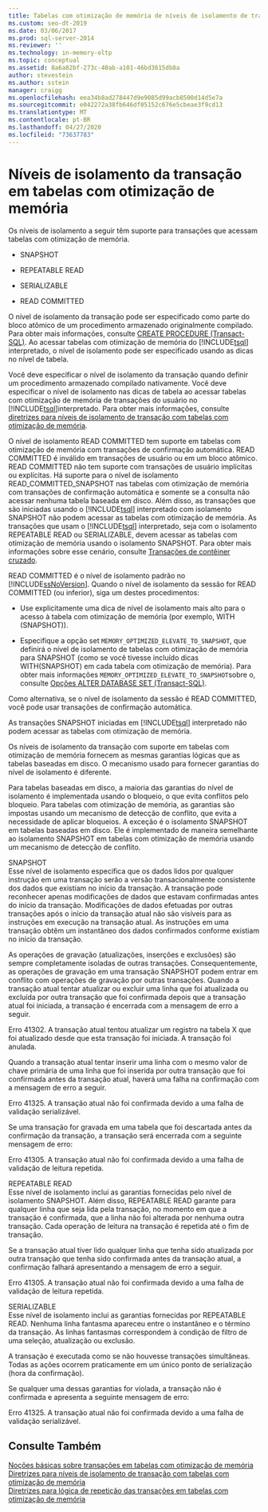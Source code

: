 ```yaml
---
title: Tabelas com otimização de memória de níveis de isolamento de transação | Microsoft Docs
ms.custom: seo-dt-2019
ms.date: 03/06/2017
ms.prod: sql-server-2014
ms.reviewer: ''
ms.technology: in-memory-oltp
ms.topic: conceptual
ms.assetid: 8a6a82bf-273c-40ab-a101-46bd3615db8a
author: stevestein
ms.author: sstein
manager: craigg
ms.openlocfilehash: eea34b8ad278447d9e9085d99acb8500d14d5e7a
ms.sourcegitcommit: e042272a38fb646df05152c676e5cbeae3f9cd13
ms.translationtype: MT
ms.contentlocale: pt-BR
ms.lasthandoff: 04/27/2020
ms.locfileid: "73637783"
---
```

# <a name="transaction-isolation-levels-in-memory-optimized-tables"></a>Níveis de isolamento da transação em tabelas com otimização de memória

  Os níveis de isolamento a seguir têm suporte para transações que acessam tabelas com otimização de memória.  
  
-   SNAPSHOT  
  
-   REPEATABLE READ  
  
-   SERIALIZABLE  
  
-   READ COMMITTED  
  
 O nível de isolamento da transação pode ser especificado como parte do bloco atômico de um procedimento armazenado originalmente compilado. Para obter mais informações, consulte [CREATE PROCEDURE &#40;Transact-SQL&#41;](/sql/t-sql/statements/create-procedure-transact-sql). Ao acessar tabelas com otimização de memória do [!INCLUDE[tsql](../includes/tsql-md.md)] interpretado, o nível de isolamento pode ser especificado usando as dicas no nível de tabela.  
  
 Você deve especificar o nível de isolamento da transação quando definir um procedimento armazenado compilado nativamente. Você deve especificar o nível de isolamento nas dicas de tabela ao acessar tabelas com otimização de memória de transações do usuário no [!INCLUDE[tsql](../includes/tsql-md.md)]interpretado. Para obter mais informações, consulte [diretrizes para níveis de isolamento de transação com tabelas com otimização de memória](../relational-databases/in-memory-oltp/memory-optimized-tables.md).  
  
 O nível de isolamento READ COMMITTED tem suporte em tabelas com otimização de memória com transações de confirmação automática. READ COMMITTED é inválido em transações de usuário ou em um bloco atômico. READ COMMITTED não tem suporte com transações de usuário implícitas ou explícitas. Há suporte para o nível de isolamento READ_COMMITTED_SNAPSHOT nas tabelas com otimização de memória com transações de confirmação automática e somente se a consulta não acessar nenhuma tabela baseada em disco. Além disso, as transações que são iniciadas usando o [!INCLUDE[tsql](../includes/tsql-md.md)] interpretado com isolamento SNAPSHOT não podem acessar as tabelas com otimização de memória. As transações que usam o [!INCLUDE[tsql](../includes/tsql-md.md)] interpretado, seja com o isolamento REPEATABLE READ ou SERIALIZABLE, devem acessar as tabelas com otimização de memória usando o isolamento SNAPSHOT. Para obter mais informações sobre esse cenário, consulte [Transações de contêiner cruzado](cross-container-transactions.md).  
  
 READ COMMITTED é o nível de isolamento padrão no [!INCLUDE[ssNoVersion](../includes/ssnoversion-md.md)]. Quando o nível de isolamento da sessão for READ COMMITTED (ou inferior), siga um destes procedimentos:  
  
-   Use explicitamente uma dica de nível de isolamento mais alto para o acesso à tabela com otimização de memória (por exemplo, WITH (SNAPSHOT)).  
  
-   Especifique a opção set `MEMORY_OPTIMIZED_ELEVATE_TO_SNAPSHOT`, que definirá o nível de isolamento de tabelas com otimização de memória para SNAPSHOT (como se você tivesse incluído dicas WITH(SNAPSHOT) em cada tabela com otimização de memória). Para obter mais informações `MEMORY_OPTIMIZED_ELEVATE_TO_SNAPSHOT`sobre o, consulte [Opções ALTER DATABASE SET &#40;Transact-SQL&#41;](/sql/t-sql/statements/alter-database-transact-sql-set-options).  
  
 Como alternativa, se o nível de isolamento da sessão é READ COMMITTED, você pode usar transações de confirmação automática.  
  
 As transações SNAPSHOT iniciadas em [!INCLUDE[tsql](../includes/tsql-md.md)] interpretado não podem acessar as tabelas com otimização de memória.  
  
 Os níveis de isolamento da transação com suporte em tabelas com otimização de memória fornecem as mesmas garantias lógicas que as tabelas baseadas em disco. O mecanismo usado para fornecer garantias do nível de isolamento é diferente.  
  
 Para tabelas baseadas em disco, a maioria das garantias do nível de isolamento é implementada usando o bloqueio, o que evita conflitos pelo bloqueio. Para tabelas com otimização de memória, as garantias são impostas usando um mecanismo de detecção de conflito, que evita a necessidade de aplicar bloqueios. A exceção é o isolamento SNAPSHOT em tabelas baseadas em disco. Ele é implementado de maneira semelhante ao isolamento SNAPSHOT em tabelas com otimização de memória usando um mecanismo de detecção de conflito.  
  
 SNAPSHOT  
 Esse nível de isolamento especifica que os dados lidos por qualquer instrução em uma transação serão a versão transacionalmente consistente dos dados que existiam no início da transação. A transação pode reconhecer apenas modificações de dados que estavam confirmadas antes do início da transação. Modificações de dados efetuadas por outras transações após o início da transação atual não são visíveis para as instruções em execução na transação atual. As instruções em uma transação obtêm um instantâneo dos dados confirmados conforme existiam no início da transação.  
  
 As operações de gravação (atualizações, inserções e exclusões) são sempre completamente isoladas de outras transações. Consequentemente, as operações de gravação em uma transação SNAPSHOT podem entrar em conflito com operações de gravação por outras transações. Quando a transação atual tentar atualizar ou excluir uma linha que foi atualizada ou excluída por outra transação que foi confirmada depois que a transação atual foi iniciada, a transação é encerrada com a mensagem de erro a seguir.  
  
 Erro 41302. A transação atual tentou atualizar um registro na tabela X que foi atualizado desde que esta transação foi iniciada. A transação foi anulada.  
  
 Quando a transação atual tentar inserir uma linha com o mesmo valor de chave primária de uma linha que foi inserida por outra transação que foi confirmada antes da transação atual, haverá uma falha na confirmação com a mensagem de erro a seguir.  
  
 Erro 41325. A transação atual não foi confirmada devido a uma falha de validação serializável.  
  
 Se uma transação for gravada em uma tabela que foi descartada antes da confirmação da transação, a transação será encerrada com a seguinte mensagem de erro:  
  
 Erro 41305. A transação atual não foi confirmada devido a uma falha de validação de leitura repetida.  
  
 REPEATABLE READ  
 Esse nível de isolamento inclui as garantias fornecidas pelo nível de isolamento SNAPSHOT. Além disso, REPEATABLE READ garante para qualquer linha que seja lida pela transação, no momento em que a transação é confirmada, que a linha não foi alterada por nenhuma outra transação. Cada operação de leitura na transação é repetida até o fim de transação.  
  
 Se a transação atual tiver lido qualquer linha que tenha sido atualizada por outra transação que tenha sido confirmada antes da transação atual, a confirmação falhará apresentando a mensagem de erro a seguir.  
  
 Erro 41305. A transação atual não foi confirmada devido a uma falha de validação de leitura repetida.  
  
 SERIALIZABLE  
 Esse nível de isolamento inclui as garantias fornecidas por REPEATABLE READ. Nenhuma linha fantasma apareceu entre o instantâneo e o término da transação. As linhas fantasmas correspondem à condição de filtro de uma seleção, atualização ou exclusão.  
  
 A transação é executada como se não houvesse transações simultâneas. Todas as ações ocorrem praticamente em um único ponto de serialização (hora da confirmação).  
  
 Se qualquer uma dessas garantias for violada, a transação não é confirmada e apresenta a seguinte mensagem de erro:  
  
 Erro 41325. A transação atual não foi confirmada devido a uma falha de validação serializável.  
  
## <a name="see-also"></a>Consulte Também  
 [Noções básicas sobre transações em tabelas com otimização de memória](../../2014/database-engine/understanding-transactions-on-memory-optimized-tables.md)   
 [Diretrizes para níveis de isolamento de transação com tabelas com otimização de memória](../relational-databases/in-memory-oltp/memory-optimized-tables.md)   
 [Diretrizes para lógica de repetição das transações em tabelas com otimização de memória](../../2014/database-engine/guidelines-for-retry-logic-for-transactions-on-memory-optimized-tables.md)  
  
  
